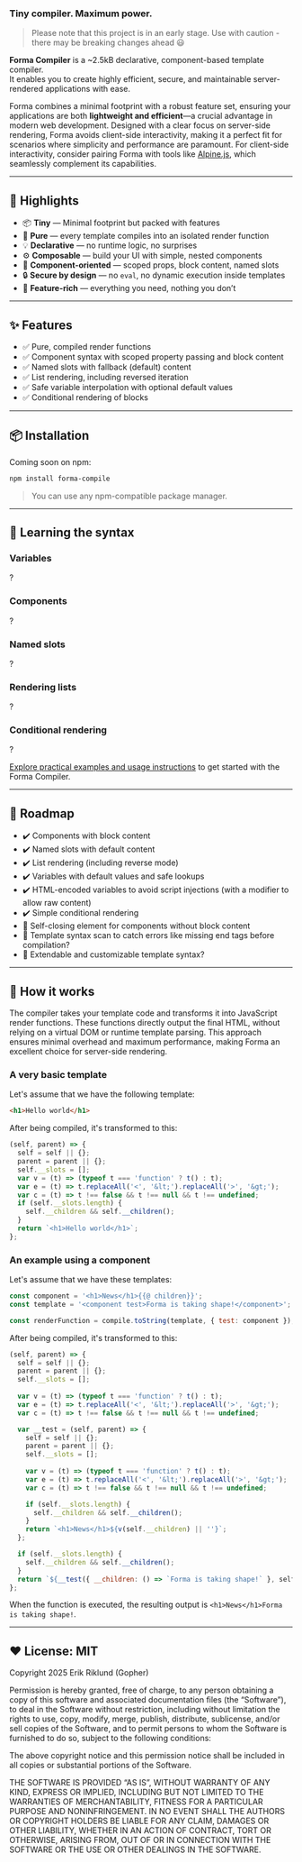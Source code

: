 ### Tiny compiler. Maximum power.
> Please note that this project is in an early stage. Use with caution - there may be breaking changes ahead 😃

**Forma Compiler** is a ~2.5kB declarative, component-based template compiler.  
It enables you to create highly efficient, secure, and maintainable server-rendered applications with ease.

Forma combines a minimal footprint with a robust feature set, ensuring your applications are both **lightweight and efficient**—a crucial advantage in modern web development. Designed with a clear focus on server-side rendering, Forma avoids client-side interactivity, making it a perfect fit for scenarios where simplicity and performance are paramount. For client-side interactivity, consider pairing Forma with tools like [Alpine.js](https://alpinejs.dev/), which seamlessly complement its capabilities.

---

## 🔦 Highlights

- 📦 **Tiny** — Minimal footprint but packed with features
- 🧼 **Pure** — every template compiles into an isolated render function
- 💡 **Declarative** — no runtime logic, no surprises
- ⚙️ **Composable** — build your UI with simple, nested components
- 🧩 **Component-oriented** — scoped props, block content, named slots
- 🔒 **Secure by design** — no `eval`, no dynamic execution inside templates
- 🚀 **Feature-rich** — everything you need, nothing you don’t

---

## ✨ Features

- ✅ Pure, compiled render functions  
- ✅ Component syntax with scoped property passing and block content
- ✅ Named slots with fallback (default) content
- ✅ List rendering, including reversed iteration
- ✅ Safe variable interpolation with optional default values
- ✅ Conditional rendering of blocks

---

## 📦 Installation

Coming soon on npm:
```bash
npm install forma-compile
```

> You can use any npm-compatible package manager.

---

## 📖 Learning the syntax

### Variables

?

### Components

?

### Named slots

?

### Rendering lists

?

### Conditional rendering

?

[Explore practical examples and usage instructions](EXAMPLES.md) to get started with the Forma Compiler.

---

## 🚧 Roadmap

- ✔️ Components with block content
- ✔️ Named slots with default content
- ✔️ List rendering (including reverse mode)
- ✔️ Variables with default values and safe lookups
- ✔️ HTML-encoded variables to avoid script injections (with a modifier to allow raw content)
- ✔️ Simple conditional rendering
- 🚧 Self-closing element for components without block content
- 🤷 Template syntax scan to catch errors like missing end tags before compilation?
- 🤷 Extendable and customizable template syntax?

---

## 🧐 How it works

The compiler takes your template code and transforms it into JavaScript render functions. These functions directly output the final HTML, without relying on a virtual DOM or runtime template parsing. This approach ensures minimal overhead and maximum performance, making Forma an excellent choice for server-side rendering.

### A very basic template

Let's assume that we have the following template:

```html
<h1>Hello world</h1>
```

After being compiled, it's transformed to this:

```js
(self, parent) => {
  self = self || {};
  parent = parent || {};
  self.__slots = [];
  var v = (t) => (typeof t === 'function' ? t() : t);
  var e = (t) => t.replaceAll('<', '&lt;').replaceAll('>', '&gt;');
  var c = (t) => t !== false && t !== null && t !== undefined;
  if (self.__slots.length) {
    self.__children && self.__children();
  }
  return `<h1>Hello world</h1>`;
};
```

### An example using a component

Let's assume that we have these templates:

```js
const component = '<h1>News</h1>{{@ children}}';
const template = '<component test>Forma is taking shape!</component>';

const renderFunction = compile.toString(template, { test: component });
```

After being compiled, it's transformed to this:

```js
(self, parent) => {
  self = self || {};
  parent = parent || {};
  self.__slots = [];
  
  var v = (t) => (typeof t === 'function' ? t() : t);
  var e = (t) => t.replaceAll('<', '&lt;').replaceAll('>', '&gt;');
  var c = (t) => t !== false && t !== null && t !== undefined;

  var __test = (self, parent) => {
    self = self || {};
    parent = parent || {};
    self.__slots = [];
    
    var v = (t) => (typeof t === 'function' ? t() : t);
    var e = (t) => t.replaceAll('<', '&lt;').replaceAll('>', '&gt;');
    var c = (t) => t !== false && t !== null && t !== undefined;

    if (self.__slots.length) {
      self.__children && self.__children();
    }
    return `<h1>News</h1>${v(self.__children) || ''}`;
  };

  if (self.__slots.length) {
    self.__children && self.__children();
  }
  return `${__test({ __children: () => `Forma is taking shape!` }, self)}`;
};
```

When the function is executed, the resulting output is `<h1>News</h1>Forma is taking shape!`.

---

## ❤️ License: MIT

Copyright 2025 Erik Riklund (Gopher)

Permission is hereby granted, free of charge, to any person obtaining a copy of this software and associated documentation files (the “Software”), to deal in the Software without restriction, including without limitation the rights to use, copy, modify, merge, publish, distribute, sublicense, and/or sell copies of the Software, and to permit persons to whom the Software is furnished to do so, subject to the following conditions:

The above copyright notice and this permission notice shall be included in all copies or substantial portions of the Software.

THE SOFTWARE IS PROVIDED “AS IS”, WITHOUT WARRANTY OF ANY KIND, EXPRESS OR IMPLIED, INCLUDING BUT NOT LIMITED TO THE WARRANTIES OF MERCHANTABILITY, FITNESS FOR A PARTICULAR PURPOSE AND NONINFRINGEMENT. IN NO EVENT SHALL THE AUTHORS OR COPYRIGHT HOLDERS BE LIABLE FOR ANY CLAIM, DAMAGES OR OTHER LIABILITY, WHETHER IN AN ACTION OF CONTRACT, TORT OR OTHERWISE, ARISING FROM, OUT OF OR IN CONNECTION WITH THE SOFTWARE OR THE USE OR OTHER DEALINGS IN THE SOFTWARE.